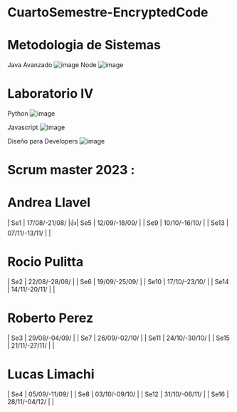 # CuartoSemestre-EncryptedCode
# Metodologia de Sistemas
Java Avanzado ![image](https://github.com/CodeSystem2022/CuartoSemestre-EncryptedCode/assets/112596102/222cd30a-bfd0-4bb8-b780-856cf125af22)
Node ![image](https://github.com/CodeSystem2022/CuartoSemestre-EncryptedCode/assets/112596102/eba3646d-c965-478f-a481-ead376af1c5b)

# Laboratorio IV
Python ![image](https://github.com/CodeSystem2022/CuartoSemestre-EncryptedCode/assets/112596102/bf1f6106-c5cb-42ba-95ec-0cade0b236d4)

Javascript ![image](https://github.com/CodeSystem2022/CuartoSemestre-EncryptedCode/assets/112596102/a5b34376-5894-444e-8a2b-0c084209a861)

Diseño para Developers ![image](https://github.com/CodeSystem2022/CuartoSemestre-EncryptedCode/assets/112596102/e4733b35-8794-4e14-a365-a5afa79e9c79)


# Scrum master 2023 :
 # Andrea Llavel 
 | Se1 | 17/08/-21/08/ |👍| Se5 | 12/09/-18/09/ | | Se9  | 10/10/-16/10/ | | Se13 | 07/11/-13/11/ | |
 # Rocio Pulitta 
 | Se2 | 22/08/-28/08/ |  | Se6 | 19/09/-25/09/ | | Se10 | 17/10/-23/10/ | | Se14 | 14/11/-20/11/ | |
 # Roberto Perez 
 | Se3 | 29/08/-04/09/ |  | Se7 | 26/09/-02/10/ | | Se11 | 24/10/-30/10/ | | Se15 | 21/11/-27/11/ | |
 # Lucas Limachi 
 | Se4 | 05/09/-11/09/ |  | Se8 | 03/10/-09/10/ | | Se12 | 31/10/-06/11/ | | Se16 | 28/11/-04/12/ | |

